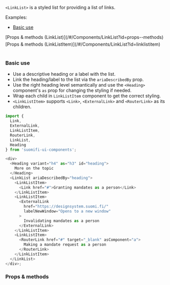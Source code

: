 `<LinkList>` is a styled list for providing a list of links.

Examples:

- [Basic use](/#/Components/LinkList?id=basic-use)

<div style="margin-bottom: 5px">
  [Props & methods (LinkList)](/#/Components/LinkList?id=props--methods)
</div>
<div style="margin-bottom: 40px">
  [Props & methods (LinkListItem)](/#/Components/LinkList?id=linklistitem)
</div>

### Basic use

- Use a descriptive heading or a label with the list.
- Link the heading/label to the list via the `ariaDescribedBy` prop.
- Use the right heading level semantically and use the `<Heading>` component's `as` prop for changing the styling if needed.
- Wrap each child in `LinkListItem` component to get the correct styling.
- `<LinkListItem>` supports `<Link>`, `<ExternalLink>` and `<RouterLink>` as its children.

```js
import {
  Link,
  ExternalLink,
  LinkListItem,
  RouterLink,
  LinkList,
  Heading
} from 'suomifi-ui-components';

<div>
  <Heading variant="h4" as="h3" id="heading">
    More on the topic
  </Heading>
  <LinkList ariaDescribedBy="heading">
    <LinkListItem>
      <Link href="#">Granting mandates as a person</Link>
    </LinkListItem>
    <LinkListItem>
      <ExternalLink
        href="https://designsystem.suomi.fi/"
        labelNewWindow="Opens to a new window"
      >
        Invalidating mandates as a person
      </ExternalLink>
    </LinkListItem>
    <LinkListItem>
      <RouterLink href="#" target="_blank" asComponent="a">
        Making a mandate request as a person
      </RouterLink>
    </LinkListItem>
  </LinkList>
</div>;
```

### Props & methods
